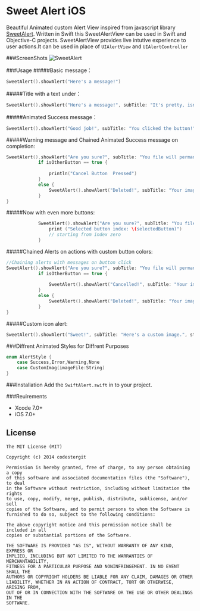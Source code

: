 Sweet Alert iOS
==============

Beautiful Animated custom Alert View inspired from javascript library [SweetAlert](http://tristanedwards.me/sweetalert).
Written in Swift this SweetAlertView can be used in Swift and Objective-C projects. SweetAlertView provides live intutive experience to user actions.It can be used in place of `UIAlertView` and `UIAlertController`

###ScreenShots
![SweetAlert](https://github.com/codestergit/SweetAlert-iOS/blob/master/SweetAlertiOS.gif)

###Usage
#####Basic message：
```swift
SweetAlert().showAlert("Here's a message!")
```
#####Title with a text under：
```swift
SweetAlert().showAlert("Here's a message!", subTitle: "It's pretty, isn't it?", style: AlertStyle.None)
```
#####Animated Success message：
```swift
SweetAlert().showAlert("Good job!", subTitle: "You clicked the button!", style: AlertStyle.Success)
```
#####Warning message and Chained Animated Success message on completion:
```swift
SweetAlert().showAlert("Are you sure?", subTitle: "You file will permanently delete!", style: AlertStyle.Warning, buttonTitle:"Cancel", buttonColor:UIColorFromRGB(0xD0D0D0) , otherButtonTitle:  "Yes, delete it!", otherButtonColor: UIColorFromRGB(0xDD6B55)) { (isOtherButton) -> Void in
            if isOtherButton == true {
            
                println("Cancel Button  Pressed")
            }
            else {
                SweetAlert().showAlert("Deleted!", subTitle: "Your imaginary file has been deleted!", style: AlertStyle.Success)
            }
}
```
#####Now with even more buttons:
```swift
        	SweetAlert().showAlert("Are you sure?", subTitle: "You files will permanently delete!", style: AlertStyle.Warning, buttonTitles: ["OK", "All", "Cancel", "Exit"], buttonColors: [UIColor.greenColor(), nil, UIColor.grayColor(), UIColor.redColor()]) { (selectedButton) -> Void in
            	print ("Selected button index: \(selectedButton)")
            	// starting from index zero
        	}
```


#####Chained Alerts on actions with custom button colors:
```swift
//Chaining alerts with messages on button click
SweetAlert().showAlert("Are you sure?", subTitle: "You file will permanently delete!", style: AlertStyle.Warning, buttonTitle:"No, cancel plx!", buttonColor:UIColorFromRGB(0xD0D0D0) , otherButtonTitle:  "Yes, delete it!", otherButtonColor: UIColorFromRGB(0xDD6B55)) { (isOtherButton) -> Void in
            if isOtherButton == true {
                
                SweetAlert().showAlert("Cancelled!", subTitle: "Your imaginary file is safe", style: AlertStyle.Error)
            }
            else {
                SweetAlert().showAlert("Deleted!", subTitle: "Your imaginary file has been deleted!", style: AlertStyle.Success)
            }
}
```
#####Custom icon alert:
```swift
SweetAlert().showAlert("Sweet!", subTitle: "Here's a custom image.", style: AlertStyle.CustomImag(imageFile: "thumb.jpg"))
```

###Diffrent Animated Styles for Diffrent Purposes
```swift
enum AlertStyle {
    case Success,Error,Warning,None
    case CustomImag(imageFile:String)
}
```
###Installation
Add the `SwiftAlert.swift` in to your project.

###Reuirements
- Xcode 7.0+
- iOS 7.0+

## License

    The MIT License (MIT)

    Copyright (c) 2014 codestergit

    Permission is hereby granted, free of charge, to any person obtaining a copy
    of this software and associated documentation files (the "Software"), to deal
    in the Software without restriction, including without limitation the rights
    to use, copy, modify, merge, publish, distribute, sublicense, and/or sell
    copies of the Software, and to permit persons to whom the Software is
    furnished to do so, subject to the following conditions:

    The above copyright notice and this permission notice shall be included in all
    copies or substantial portions of the Software.

    THE SOFTWARE IS PROVIDED "AS IS", WITHOUT WARRANTY OF ANY KIND, EXPRESS OR
    IMPLIED, INCLUDING BUT NOT LIMITED TO THE WARRANTIES OF MERCHANTABILITY,
    FITNESS FOR A PARTICULAR PURPOSE AND NONINFRINGEMENT. IN NO EVENT SHALL THE
    AUTHORS OR COPYRIGHT HOLDERS BE LIABLE FOR ANY CLAIM, DAMAGES OR OTHER
    LIABILITY, WHETHER IN AN ACTION OF CONTRACT, TORT OR OTHERWISE, ARISING FROM,
    OUT OF OR IN CONNECTION WITH THE SOFTWARE OR THE USE OR OTHER DEALINGS IN THE
    SOFTWARE.
